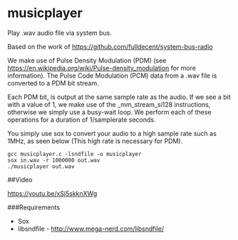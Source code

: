 # musicplayer

Play .wav audio file via system bus. 

Based on the work of https://github.com/fulldecent/system-bus-radio

We make use of Pulse Density Modulation (PDM) (see https://en.wikipedia.org/wiki/Pulse-density_modulation for more
information).  The Pulse Code Modulation (PCM) data from a .wav file is converted to a PDM bit stream.  

Each PDM bit, is output at the same sample rate as the audio.  If we see a bit with a value of 1, we make use of the
_mm_stream_si128 instructions, otherwise we simply use a busy-wait loop.  We perform each of these operations for a duration
of 1/samplerate seconds.

You simply use sox to convert your audio to a high sample rate such as 1MHz, as seen below (This
high rate is necessary for PDM).

```
gcc musicplayer.c -lsndfile -o musicplayer
sox in.wav -r 1000000 out.wav
./musicplayer out.wav
```
##Video

https://youtu.be/xSj5skknXWg


###Requirements

* Sox
* libsndfile - http://www.mega-nerd.com/libsndfile/
